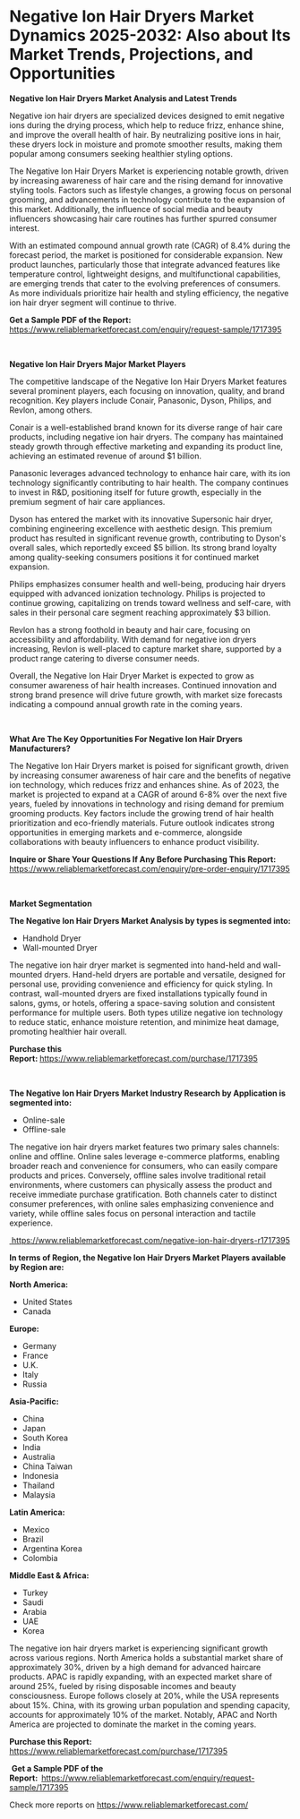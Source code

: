 <p><h1>Negative Ion Hair Dryers Market Dynamics 2025-2032: Also about Its Market Trends, Projections, and Opportunities</h1></p><p><strong>Negative Ion Hair Dryers Market Analysis and Latest Trends</strong></p>
<p><p>Negative ion hair dryers are specialized devices designed to emit negative ions during the drying process, which help to reduce frizz, enhance shine, and improve the overall health of hair. By neutralizing positive ions in hair, these dryers lock in moisture and promote smoother results, making them popular among consumers seeking healthier styling options.</p><p>The Negative Ion Hair Dryers Market is experiencing notable growth, driven by increasing awareness of hair care and the rising demand for innovative styling tools. Factors such as lifestyle changes, a growing focus on personal grooming, and advancements in technology contribute to the expansion of this market. Additionally, the influence of social media and beauty influencers showcasing hair care routines has further spurred consumer interest.</p><p>With an estimated compound annual growth rate (CAGR) of 8.4% during the forecast period, the market is positioned for considerable expansion. New product launches, particularly those that integrate advanced features like temperature control, lightweight designs, and multifunctional capabilities, are emerging trends that cater to the evolving preferences of consumers. As more individuals prioritize hair health and styling efficiency, the negative ion hair dryer segment will continue to thrive.</p></p>
<p><strong>Get a Sample PDF of the Report:&nbsp;</strong> <a href="https://www.reliablemarketforecast.com/enquiry/request-sample/1717395?utm_campaign=2267&utm_medium=2&utm_source=Github&utm_content=ia&utm_term=08022025&utm_id=negative-ion-hair-dryers">https://www.reliablemarketforecast.com/enquiry/request-sample/1717395</a></p>
<p>&nbsp;</p>
<p><strong>Negative Ion Hair Dryers Major Market Players</strong></p>
<p><p>The competitive landscape of the Negative Ion Hair Dryers Market features several prominent players, each focusing on innovation, quality, and brand recognition. Key players include Conair, Panasonic, Dyson, Philips, and Revlon, among others.</p><p>Conair is a well-established brand known for its diverse range of hair care products, including negative ion hair dryers. The company has maintained steady growth through effective marketing and expanding its product line, achieving an estimated revenue of around $1 billion. </p><p>Panasonic leverages advanced technology to enhance hair care, with its ion technology significantly contributing to hair health. The company continues to invest in R&D, positioning itself for future growth, especially in the premium segment of hair care appliances.</p><p>Dyson has entered the market with its innovative Supersonic hair dryer, combining engineering excellence with aesthetic design. This premium product has resulted in significant revenue growth, contributing to Dyson's overall sales, which reportedly exceed $5 billion. Its strong brand loyalty among quality-seeking consumers positions it for continued market expansion.</p><p>Philips emphasizes consumer health and well-being, producing hair dryers equipped with advanced ionization technology. Philips is projected to continue growing, capitalizing on trends toward wellness and self-care, with sales in their personal care segment reaching approximately $3 billion.</p><p>Revlon has a strong foothold in beauty and hair care, focusing on accessibility and affordability. With demand for negative ion dryers increasing, Revlon is well-placed to capture market share, supported by a product range catering to diverse consumer needs.</p><p>Overall, the Negative Ion Hair Dryer Market is expected to grow as consumer awareness of hair health increases. Continued innovation and strong brand presence will drive future growth, with market size forecasts indicating a compound annual growth rate in the coming years.</p></p>
<p>&nbsp;</p>
<p><strong>What Are The Key Opportunities For Negative Ion Hair Dryers Manufacturers?</strong></p>
<p><p>The Negative Ion Hair Dryers market is poised for significant growth, driven by increasing consumer awareness of hair care and the benefits of negative ion technology, which reduces frizz and enhances shine. As of 2023, the market is projected to expand at a CAGR of around 6-8% over the next five years, fueled by innovations in technology and rising demand for premium grooming products. Key factors include the growing trend of hair health prioritization and eco-friendly materials. Future outlook indicates strong opportunities in emerging markets and e-commerce, alongside collaborations with beauty influencers to enhance product visibility.</p></p>
<p><strong>Inquire or Share Your Questions If Any Before Purchasing This Report:</strong> <a href="https://www.reliablemarketforecast.com/enquiry/pre-order-enquiry/1717395?utm_campaign=2267&utm_medium=2&utm_source=Github&utm_content=ia&utm_term=08022025&utm_id=negative-ion-hair-dryers">https://www.reliablemarketforecast.com/enquiry/pre-order-enquiry/1717395</a></p>
<p>&nbsp;</p>
<p><strong>Market Segmentation</strong></p>
<p><strong>The Negative Ion Hair Dryers Market Analysis by types is segmented into:</strong></p>
<p><ul><li>Handhold Dryer</li><li>Wall-mounted Dryer</li></ul></p>
<p><p>The negative ion hair dryer market is segmented into hand-held and wall-mounted dryers. Hand-held dryers are portable and versatile, designed for personal use, providing convenience and efficiency for quick styling. In contrast, wall-mounted dryers are fixed installations typically found in salons, gyms, or hotels, offering a space-saving solution and consistent performance for multiple users. Both types utilize negative ion technology to reduce static, enhance moisture retention, and minimize heat damage, promoting healthier hair overall.</p></p>
<p><strong>Purchase this Report:&nbsp;</strong><a href="https://www.reliablemarketforecast.com/purchase/1717395?utm_campaign=2267&utm_medium=2&utm_source=Github&utm_content=ia&utm_term=08022025&utm_id=negative-ion-hair-dryers">https://www.reliablemarketforecast.com/purchase/1717395</a></p>
<p>&nbsp;</p>
<p><strong>The Negative Ion Hair Dryers Market Industry Research by Application is segmented into:</strong></p>
<p><ul><li>Online-sale</li><li>Offline-sale</li></ul></p>
<p><p>The negative ion hair dryers market features two primary sales channels: online and offline. Online sales leverage e-commerce platforms, enabling broader reach and convenience for consumers, who can easily compare products and prices. Conversely, offline sales involve traditional retail environments, where customers can physically assess the product and receive immediate purchase gratification. Both channels cater to distinct consumer preferences, with online sales emphasizing convenience and variety, while offline sales focus on personal interaction and tactile experience.</p></p>
<p><a href="https://www.reliablemarketforecast.com/negative-ion-hair-dryers-r1717395?utm_campaign=2267&utm_medium=2&utm_source=Github&utm_content=ia&utm_term=08022025&utm_id=negative-ion-hair-dryers">&nbsp;https://www.reliablemarketforecast.com/negative-ion-hair-dryers-r1717395</a></p>
<p><strong>In terms of Region, the Negative Ion Hair Dryers Market Players available by Region are:</strong></p>
<p>
    <p> <strong> North America: </strong>
        <ul>
            <li>United States</li>
            <li>Canada</li>
        </ul>
        </p> 
    <p> <strong> Europe: </strong>
        <ul>
            <li>Germany</li>
            <li>France</li>
            <li>U.K.</li>
            <li>Italy</li>
            <li>Russia</li>
        </ul>
        </p> 
    <p> <strong> Asia-Pacific: </strong>
        <ul>
            <li>China</li>
            <li>Japan</li>
            <li>South Korea</li>
            <li>India</li>
            <li>Australia</li>
            <li>China Taiwan</li>
            <li>Indonesia</li>
            <li>Thailand</li>
            <li>Malaysia</li>
        </ul>
        </p> 
    <p> <strong> Latin America: </strong>
        <ul>
            <li>Mexico</li>
            <li>Brazil</li>
            <li>Argentina Korea</li>
            <li>Colombia</li>
        </ul>
        </p> 
    <p> <strong> Middle East & Africa: </strong>
        <ul>
            <li>Turkey</li>
            <li>Saudi</li>
            <li>Arabia</li>
            <li>UAE</li>
            <li>Korea</li>
        </ul>
    </p>
    </p>
<p><p>The negative ion hair dryers market is experiencing significant growth across various regions. North America holds a substantial market share of approximately 30%, driven by a high demand for advanced haircare products. APAC is rapidly expanding, with an expected market share of around 25%, fueled by rising disposable incomes and beauty consciousness. Europe follows closely at 20%, while the USA represents about 15%. China, with its growing urban population and spending capacity, accounts for approximately 10% of the market. Notably, APAC and North America are projected to dominate the market in the coming years.</p></p>
<p><strong>Purchase this Report: </strong><a href="https://www.reliablemarketforecast.com/purchase/1717395?utm_campaign=2267&utm_medium=2&utm_source=Github&utm_content=ia&utm_term=08022025&utm_id=negative-ion-hair-dryers">https://www.reliablemarketforecast.com/purchase/1717395</a></p>
<p>&nbsp;<strong>Get a Sample PDF of the Report:&nbsp;&nbsp;</strong><a href="https://www.reliablemarketforecast.com/enquiry/request-sample/1717395?utm_campaign=2267&utm_medium=2&utm_source=Github&utm_content=ia&utm_term=08022025&utm_id=negative-ion-hair-dryers">https://www.reliablemarketforecast.com/enquiry/request-sample/1717395</a></p>
<p><strong></strong></p>
<p>Check more reports on <a href="https://www.reliablemarketforecast.com/?utm_campaign=2267&utm_medium=2&utm_source=Github&utm_content=ia&utm_term=08022025&utm_id=negative-ion-hair-dryers">https://www.reliablemarketforecast.com/</a></p>